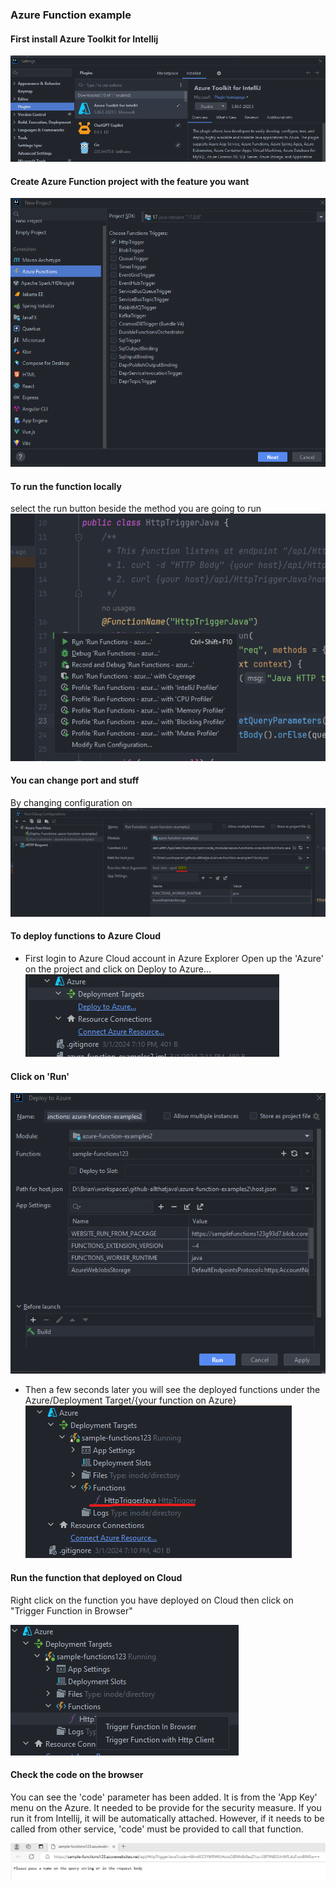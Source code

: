 ### Azure Function example
#### First install Azure Toolkit for Intellij
![img/azure_toolkit.png](img/azure_toolkit.png)


#### Create Azure Function project with the feature you want
![img/azure_function_project.png](img/azure_function_project.png)

#### To run the function locally
select the run button beside the method you are going to run
![img/azure_function_run.png](img/azure_function_run.png)

#### You can change port and stuff
By changing configuration on 
![img/azure_function_run_config.png](img/azure_function_run_config.png)

#### To deploy functions to Azure Cloud 
- First login to Azure Cloud account in Azure Explorer
Open up the 'Azure' on the project and click on Deploy to Azure...
![img/azure_function_deploy.png](img/azure_function_deploy.png)

#### Click on 'Run' 
![img/azure_function_deploy_config.png](img/azure_function_deploy_config.png)

- Then a few seconds later you will see the deployed functions under the Azure/Deployment Target/{your function on Azure}
![img/azure_function_deploy_config.png](img/azure_function_deployed.png)

#### Run the function that deployed on Cloud
Right click on the function you have deployed on Cloud then click on "Trigger Function in Browser"

![img/azure_functions_run_on_cloud.png](img/azure_functions_run_on_cloud.png)

#### Check the code on the browser
You can see the 'code' parameter has been added. It is from the 'App Key' menu on the Azure.
It needed to be provide for the security measure. If you run it from Intellij, it will be automatically attached.
However, if it needs to be called from other service, 'code' must be provided to call that function.

![img/azure_function_running_on_broswer.png](img/azure_function_running_on_broswer.png)
